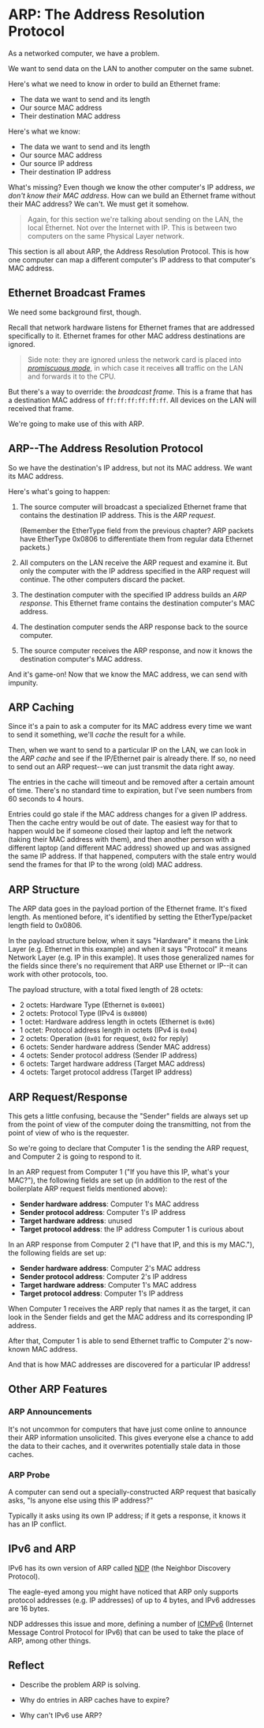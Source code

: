# ARP: The Address Resolution Protocol

As a networked computer, we have a problem.

We want to send data on the LAN to another computer on the same subnet.

Here's what we need to know in order to build an Ethernet frame:

* The data we want to send and its length
* Our source MAC address
* Their destination MAC address

Here's what we know:

* The data we want to send and its length
* Our source MAC address
* Our source IP address
* Their destination IP address

What's missing? Even though we know the other computer's IP address, _we
don't know their MAC address_. How can we build an Ethernet frame
without their MAC address? We can't. We must get it somehow.

> Again, for this section we're talking about sending on the LAN, the
> local Ethernet. Not over the Internet with IP. This is between two
> computers on the same Physical Layer network.

This section is all about ARP, the Address Resolution Protocol. This is
how one computer can map a different computer's IP address to that
computer's MAC address.

## Ethernet Broadcast Frames

We need some background first, though.

Recall that network hardware listens for Ethernet frames that are
addressed specifically to it. Ethernet frames for other MAC address
destinations are ignored.

> Side note: they are ignored unless the network card is placed into
> [_promiscuous mode_](https://en.wikipedia.org/wiki/Promiscuous_mode),
> in which case it receives **all** traffic on the LAN and forwards it
> to the CPU.

But there's a way to override: the _broadcast frame_. This is a frame
that has a destination MAC address of `ff:ff:ff:ff:ff:ff`. All devices
on the LAN will received that frame.

We're going to make use of this with ARP.

## ARP--The Address Resolution Protocol

So we have the destination's IP address, but not its MAC address. We
want its MAC address.

Here's what's going to happen:

1. The source computer will broadcast a specialized Ethernet frame that
   contains the destination IP address. This is the _ARP request_.

   (Remember the EtherType field from the previous chapter? ARP packets
   have EtherType 0x0806 to differentiate them from regular data
   Ethernet packets.)

2. All computers on the LAN receive the ARP request and examine it. But
   only the computer with the IP address specified in the ARP request
   will continue. The other computers discard the packet.

3. The destination computer with the specified IP address builds an _ARP
   response_. This Ethernet frame contains the destination computer's
   MAC address.

4. The destination computer sends the ARP response back to the source
   computer.

5. The source computer receives the ARP response, and now it knows the
   destination computer's MAC address.

And it's game-on! Now that we know the MAC address, we can send with
impunity.

## ARP Caching

Since it's a pain to ask a computer for its MAC address every time we
want to send it something, we'll _cache_ the result for a while.

Then, when we want to send to a particular IP on the LAN, we can look in
the _ARP cache_ and see if the IP/Ethernet pair is already there. If so,
no need to send out an ARP request--we can just transmit the data right
away.

The entries in the cache will timeout and be removed after a certain
amount of time. There's no standard time to expiration, but I've seen
numbers from 60 seconds to 4 hours.

Entries could go stale if the MAC address changes for a given IP
address. Then the cache entry would be out of date. The easiest way for
that to happen would be if someone closed their laptop and left the
network (taking their MAC address with them), and then another person
with a different laptop (and different MAC address) showed up and was
assigned the same IP address. If that happened, computers with the
stale entry would send the frames for that IP to the wrong (old) MAC
address.

## ARP Structure

The ARP data goes in the payload portion of the Ethernet frame. It's
fixed length. As mentioned before, it's identified by setting the
EtherType/packet length field to 0x0806.

In the payload structure below, when it says "Hardware" it means the
Link Layer (e.g. Ethernet in this example) and when it says "Protocol"
it means Network Layer (e.g. IP in this example). It uses those
generalized names for the fields since there's no requirement that ARP
use Ethernet or IP--it can work with other protocols, too.

The payload structure, with a total fixed length of 28 octets:

* 2 octets: Hardware Type (Ethernet is `0x0001`)
* 2 octets: Protocol Type (IPv4 is `0x8000`)
* 1 octet: Hardware address length in octets (Ethernet is `0x06`)
* 1 octet: Protocol address length in octets (IPv4 is `0x04`)
* 2 octets: Operation (`0x01` for request, `0x02` for reply)
* 6 octets: Sender hardware address (Sender MAC address)
* 4 octets: Sender protocol address (Sender IP address)
* 6 octets: Target hardware address (Target MAC address)
* 4 octets: Target protocol address (Target IP address)

## ARP Request/Response

This gets a little confusing, because the "Sender" fields are always set
up from the point of view of the computer doing the transmitting, not
from the point of view of who is the requester.

So we're going to declare that Computer 1 is the sending the ARP
request, and Computer 2 is going to respond to it.

In an ARP request from Computer 1 ("If you have this IP, what's your
MAC?"), the following fields are set up (in addition to the rest of the
boilerplate ARP request fields mentioned above):

* **Sender hardware address**: Computer 1's MAC address
* **Sender protocol address**: Computer 1's IP address
* **Target hardware address**: unused
* **Target protocol address**: the IP address Computer 1 is curious
  about

In an ARP response from Computer 2 ("I have that IP, and this is my
MAC."), the following fields are set up:

* **Sender hardware address**: Computer 2's MAC address
* **Sender protocol address**: Computer 2's IP address
* **Target hardware address**: Computer 1's MAC address
* **Target protocol address**: Computer 1's IP address

When Computer 1 receives the ARP reply that names it as the target, it
can look in the Sender fields and get the MAC address and its
corresponding IP address.

After that, Computer 1 is able to send Ethernet traffic to Computer 2's
now-known MAC address.

And that is how MAC addresses are discovered for a particular IP
address!

## Other ARP Features

### ARP Announcements

It's not uncommon for computers that have just come online to announce
their ARP information unsolicited. This gives everyone else a chance to
add the data to their caches, and it overwrites potentially stale data
in those caches.

### ARP Probe

A computer can send out a specially-constructed ARP request that
basically asks, "Is anyone else using this IP address?"

Typically it asks using its own IP address; if it gets a response, it
knows it has an IP conflict.

## IPv6 and ARP

IPv6 has its own version of ARP called
[NDP](https://en.wikipedia.org/wiki/Neighbor_Discovery_Protocol) (the
Neighbor Discovery Protocol).

The eagle-eyed among you might have noticed that ARP only supports
protocol addresses (e.g. IP addresses) of up to 4 bytes, and IPv6
addresses are 16 bytes.

NDP addresses this issue and more, defining a number of
[ICMPv6](https://en.wikipedia.org/wiki/Internet_Control_Message_Protocol_for_IPv6)
(Internet Message Control Protocol for IPv6) that can be used to take
the place of ARP, among other things.

## Reflect

* Describe the problem ARP is solving.

* Why do entries in ARP caches have to expire?

* Why can't IPv6 use ARP?
